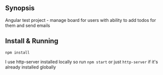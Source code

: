 ## Synopsis
Angular test project - manage board for users with ability to add todos for them and send emails

## Install & Running
```
npm install
```
I use http-server installed locally
so run
```npm start``` or just ```http-server``` if it's already installed globally
